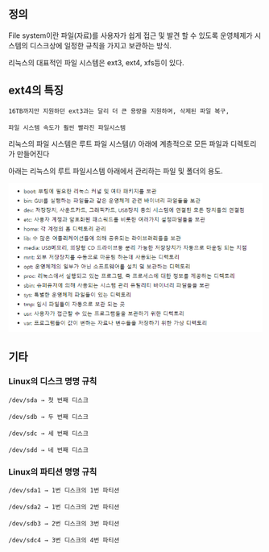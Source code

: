 
## 정의
File system이란 파일(자료)를 사용자가 쉽게 접근 및 발견 할 수 있도록 운영체제가 시스템의 디스크상에 일정한 규칙을 가지고 보관하는 방식.

리눅스의 대표적인 파일 시스템은 ext3, ext4, xfs등이 있다. 

## ext4의 특징

    16TB까지만 지원하던 ext3과는 달리 더 큰 용량을 지원하며, 삭제된 파일 복구,

    파일 시스템 속도가 훨씬 빨라진 파일시스템

리눅스의 파일 시스템은 루트 파일 시스템(/) 아래에 계층적으로 모든 파일과 디렉토리가 만들어진다

아래는 리눅스의 루트 파일시스템 아래에서 관리하는 파일 및 폴더의 용도.

![](./Images/File-System1.png)

## 기타

### Linux의 디스크 명명 규칙

    /dev/sda → 첫 번째 디스크

    /dev/sdb → 두 번째 디스크

    /dev/sdc → 세 번째 디스크

    /dev/sdd → 네 번째 디스크

### Linux의 파티션 명명 규칙

    /dev/sda1 → 1번 디스크의 1번 파티션

    /dev/sda2 → 1번 디스크의 2번 파티션

    /dev/sdb3 → 2번 디스크의 3번 파티션

    /dev/sdc4 → 3번 디스크의 4번 파티션
